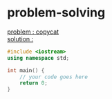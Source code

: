 # problem-solving </br>

[problem : copycat](https://toph.co/p/copycat)</br>
[solution : ](https://github.com/Nipu64/problem-solving/blob/main/Toph/Apartments.cpp)

```cpp
#include <iostream>
using namespace std;

int main() {
	// your code goes here
	return 0;
}

```

